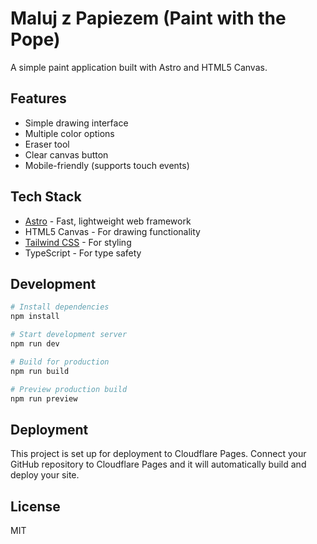 # Maluj z Papiezem (Paint with the Pope)

A simple paint application built with Astro and HTML5 Canvas.

## Features

- Simple drawing interface
- Multiple color options
- Eraser tool
- Clear canvas button
- Mobile-friendly (supports touch events)

## Tech Stack

- [Astro](https://astro.build/) - Fast, lightweight web framework
- HTML5 Canvas - For drawing functionality
- [Tailwind CSS](https://tailwindcss.com/) - For styling
- TypeScript - For type safety

## Development

```bash
# Install dependencies
npm install

# Start development server
npm run dev

# Build for production
npm run build

# Preview production build
npm run preview
```

## Deployment

This project is set up for deployment to Cloudflare Pages. Connect your GitHub repository to Cloudflare Pages and it will automatically build and deploy your site.

## License

MIT